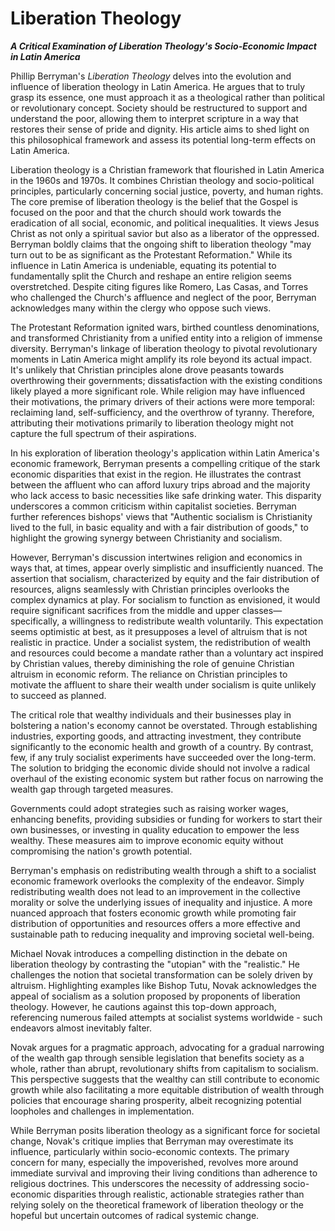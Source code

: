# Liberation Theology

**_A Critical Examination of Liberation Theology's Socio-Economic Impact in Latin America_**

Phillip Berryman's _Liberation Theology_ delves into the evolution and influence of liberation theology in Latin America. He argues that to truly grasp its essence, one must approach it as a theological rather than political or revolutionary concept. Society should be restructured to support and understand the poor, allowing them to interpret scripture in a way that restores their sense of pride and dignity. His article aims to shed light on this philosophical framework and assess its potential long-term effects on Latin America.

Liberation theology is a Christian framework that flourished in Latin America in the 1960s and 1970s. It combines Christian theology and socio-political principles, particularly concerning social justice, poverty, and human rights. The core premise of liberation theology is the belief that the Gospel is focused on the poor and that the church should work towards the eradication of all social, economic, and political inequalities. It views Jesus Christ as not only a spiritual savior but also as a liberator of the oppressed.
Berryman boldly claims that the ongoing shift to liberation theology "may turn out to be as significant as the Protestant Reformation." While its influence in Latin America is undeniable, equating its potential to fundamentally split the Church and reshape an entire religion seems overstretched. Despite citing figures like Romero, Las Casas, and Torres who challenged the Church's affluence and neglect of the poor, Berryman acknowledges many within the clergy who oppose such views.

The Protestant Reformation ignited wars, birthed countless denominations, and transformed Christianity from a unified entity into a religion of immense diversity. Berryman's linkage of liberation theology to pivotal revolutionary moments in Latin America might amplify its role beyond its actual impact. It's unlikely that Christian principles alone drove peasants towards overthrowing their governments; dissatisfaction with the existing conditions likely played a more significant role. While religion may have influenced their motivations, the primary drivers of their actions were more temporal: reclaiming land, self-sufficiency, and the overthrow of tyranny. Therefore, attributing their motivations primarily to liberation theology might not capture the full spectrum of their aspirations.

In his exploration of liberation theology's application within Latin America's economic framework, Berryman presents a compelling critique of the stark economic disparities that exist in the region. He illustrates the contrast between the affluent who can afford luxury trips abroad and the majority who lack access to basic necessities like safe drinking water. This disparity underscores a common criticism within capitalist societies. Berryman further references bishops' views that "Authentic socialism is Christianity lived to the full, in basic equality and with a fair distribution of goods," to highlight the growing synergy between Christianity and socialism.

However, Berryman's discussion intertwines religion and economics in ways that, at times, appear overly simplistic and insufficiently nuanced. The assertion that socialism, characterized by equity and the fair distribution of resources, aligns seamlessly with Christian principles overlooks the complex dynamics at play. For socialism to function as envisioned, it would require significant sacrifices from the middle and upper classes—specifically, a willingness to redistribute wealth voluntarily. This expectation seems optimistic at best, as it presupposes a level of altruism that is not realistic in practice. Under a socialist system, the redistribution of wealth and resources could become a mandate rather than a voluntary act inspired by Christian values, thereby diminishing the role of genuine Christian altruism in economic reform. The reliance on Christian principles to motivate the affluent to share their wealth under socialism is quite unlikely to succeed as planned.

The critical role that wealthy individuals and their businesses play in bolstering a nation's economy cannot be overstated. Through establishing industries, exporting goods, and attracting investment, they contribute significantly to the economic health and growth of a country. By contrast, few, if any truly socialist experiments have succeeded over the long-term. The solution to bridging the economic divide should not involve a radical overhaul of the existing economic system but rather focus on narrowing the wealth gap through targeted measures.

Governments could adopt strategies such as raising worker wages, enhancing benefits, providing subsidies or funding for workers to start their own businesses, or investing in quality education to empower the less wealthy. These measures aim to improve economic equity without compromising the nation's growth potential.

Berryman's emphasis on redistributing wealth through a shift to a socialist economic framework overlooks the complexity of the endeavor. Simply redistributing wealth does not lead to an improvement in the collective morality or solve the underlying issues of inequality and injustice. A more nuanced approach that fosters economic growth while promoting fair distribution of opportunities and resources offers a more effective and sustainable path to reducing inequality and improving societal well-being.

Michael Novak introduces a compelling distinction in the debate on liberation theology by contrasting the "utopian" with the "realistic." He challenges the notion that societal transformation can be solely driven by altruism. Highlighting examples like Bishop Tutu, Novak acknowledges the appeal of socialism as a solution proposed by proponents of liberation theology. However, he cautions against this top-down approach, referencing numerous failed attempts at socialist systems worldwide - such endeavors almost inevitably falter.

Novak argues for a pragmatic approach, advocating for a gradual narrowing of the wealth gap through sensible legislation that benefits society as a whole, rather than abrupt, revolutionary shifts from capitalism to socialism. This perspective suggests that the wealthy can still contribute to economic growth while also facilitating a more equitable distribution of wealth through policies that encourage sharing prosperity, albeit recognizing potential loopholes and challenges in implementation.

While Berryman posits liberation theology as a significant force for societal change, Novak's critique implies that Berryman may overestimate its influence, particularly within socio-economic contexts. The primary concern for many, especially the impoverished, revolves more around immediate survival and improving their living conditions than adherence to religious doctrines. This underscores the necessity of addressing socio-economic disparities through realistic, actionable strategies rather than relying solely on the theoretical framework of liberation theology or the hopeful but uncertain outcomes of radical systemic change.
